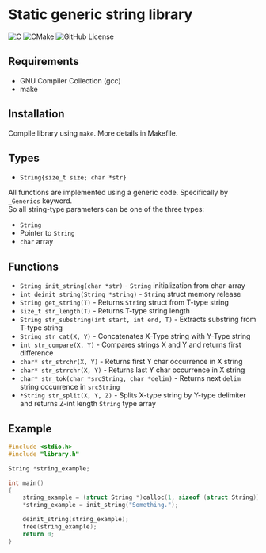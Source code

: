 # Static generic string library

![C](https://img.shields.io/badge/c-%2300599C.svg?style=for-the-badge&logo=c&logoColor=white)
![CMake](https://img.shields.io/badge/CMake-%23008FBA.svg?style=for-the-badge&logo=cmake&logoColor=white)
![GitHub License](https://img.shields.io/github/license/andreev-sergej/string-library?style=for-the-badge)

## Requirements
* GNU Compiler Collection (gcc)
* make

## Installation
Compile library using `make`. More details in Makefile.

## Types
* `String{size_t size; char *str}`

All functions are implemented using a generic code. Specifically by `_Generics` keyword. \
So all string-type parameters can be one of the three types:
* `String`
* Pointer to `String`
* `char` array

## Functions
* `String init_string(char *str)` - `String` initialization from char-array 
* `int deinit_string(String *string)` - `String` struct memory release
* `String get_string(T)` - Returns `String` struct from T-type string
* `size_t str_length(T)` - Returns T-type string length
* `String str_substring(int start, int end, T)` - Extracts substring from T-type string
* `String str_cat(X, Y)` - Concatenates X-Type string with Y-Type string
* `int str_compare(X, Y)` - Compares strings X and Y and returns first difference
* `char* str_strchr(X, Y)` - Returns first Y char occurrence in X string
* `char* str_strrchr(X, Y)` - Returns last Y char occurrence in X string
* `char* str_tok(char *srcString, char *delim)` - Returns next `delim` string occurrence in `srcString`
* `*String str_split(X, Y, Z)` - Splits X-type string by Y-type delimiter and returns Z-int length `String` type array
 
## Example
```C
#include <stdio.h>
#include "library.h"

String *string_example;

int main()
{
    string_example = (struct String *)calloc(1, sizeof (struct String));
    *string_example = init_string("Something.");

    deinit_string(string_example);
    free(string_example);
    return 0;
}
```
